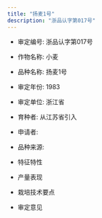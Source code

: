 ```yaml
---
title: "扬麦1号"
description: "浙品认字第017号"
---
```

* 审定编号:  浙品认字第017号

*  作物名称:  小麦

*  品种名称:  扬麦1号

*  审定年份:  1983

*  审定单位:  浙江省

* 育种者:  从江苏省引入 

*  申请者:  

*  品种来源:  

*  特征特性


*  产量表现


*  栽培技术要点


*  审定意见

